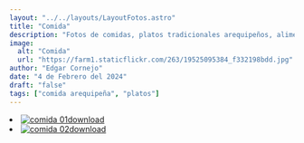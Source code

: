 ```yaml
---
layout: "../../layouts/LayoutFotos.astro"
title: "Comida"
description: "Fotos de comidas, platos tradicionales arequipeños, alimentos en general."
image:
  alt: "Comida"
  url: "https://farm1.staticflickr.com/263/19525095384_f332198bdd.jpg"
author: "Edgar Cornejo"
date: "4 de Febrero del 2024"
draft: "false"
tags: ["comida arequipeña", "platos"]
---
```


<li><a href="https://farm1.staticflickr.com/263/19525095384_e0a7a3d661_o.jpg" download title="Descargar"><img src="https://farm1.staticflickr.com/263/19525095384_f332198bdd.jpg" loading="lazy" alt="comida 01"><span class="material-symbols-rounded">download</span></a></li>
<li><a href="https://farm1.staticflickr.com/478/19959714110_07a5623a7b_o.jpg" download title="Descargar"><img src="https://farm1.staticflickr.com/478/19959714110_76a0b4f201_n.jpg" loading="lazy" alt="comida 02"><span class="material-symbols-rounded">download</span></a></li>
